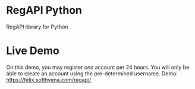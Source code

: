 # RegAPI Python

RegAPI library for Python

# Live Demo

On this demo, you may register *one* account per 24 hours. You will only be able to create an account using the pre-determined username.
Demo: https://felix.softhyena.com/regapi/